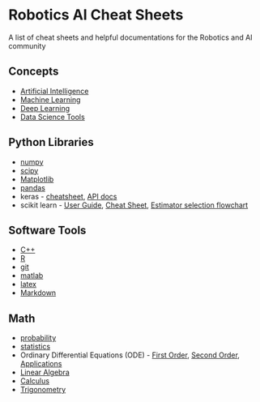 # Robotics AI Cheat Sheets 

A list of cheat sheets and helpful documentations for the Robotics and AI community

## Concepts
-   [Artificial Intelligence](https://github.com/afshinea/stanford-cs-221-artificial-intelligence/blob/master/en/super-cheatsheet-artificial-intelligence.pdf)
-   [Machine Learning](https://github.com/afshinea/stanford-cs-229-machine-learning/blob/master/en/super-cheatsheet-machine-learning.pdf)
-   [Deep Learning](https://github.com/afshinea/stanford-cs-230-deep-learning/blob/master/en/super-cheatsheet-deep-learning.pdf)
-   [Data Science Tools](https://github.com/shervinea/mit-15-003-data-science-tools/blob/master/en/super-study-guide-data-science-tools.pdf)

## Python Libraries
-   [numpy](https://numpy.org/doc/stable/numpy-ref.pdf)
-   [scipy](https://docs.scipy.org/doc/scipy/reference/)
-   [Matplotlib](https://matplotlib.org/cheatsheets/cheatsheets.pdf)
-   [pandas](https://github.com/pandas-dev/pandas/blob/master/doc/cheatsheet/Pandas_Cheat_Sheet.pdf)
-   keras - [cheatsheet](https://s3.amazonaws.com/assets.datacamp.com/blog_assets/Keras_Cheat_Sheet_Python.pdf), [API docs](https://keras.io/api/)
-   scikit learn - [User Guide](https://scikit-learn.org/stable/user_guide.html), [Cheat Sheet](https://s3.amazonaws.com/assets.datacamp.com/blog_assets/Scikit_Learn_Cheat_Sheet_Python.pdf), [Estimator selection flowchart](https://scikit-learn.org/stable/tutorial/machine_learning_map/index.html) 

## Software Tools
-   [C++](https://cppcheatsheet.readthedocs.io/_/downloads/en/latest/pdf/)
-   [R](https://www.rstudio.com/resources/cheatsheets/)
-   [git](https://education.github.com/git-cheat-sheet-education.pdf)
-   [matlab](https://n.ethz.ch/~marcokre/download/ML-CheatSheet.pdf)
-   [latex](https://wch.github.io/latexsheet/latexsheet.pdf)
-   [Markdown](https://markdown-guide.readthedocs.io/en/latest/basics.html)
## Math
-   [probability](https://github.com/shervinea/stanford-cme-106-probability-and-statistics/blob/master/cheatsheet-probability.pdf)
-   [statistics](https://github.com/shervinea/stanford-cme-106-probability-and-statistics/blob/master/cheatsheet-statistics.pdf)
-   Ordinary Differential Equations (ODE) - [First Order](https://github.com/shervinea/stanford-cme-102-ordinary-differential-equations/blob/master/cheatsheet-first-ode.pdf), [Second Order](https://github.com/shervinea/stanford-cme-102-ordinary-differential-equations/blob/master/cheatsheet-second-ode.pdf), [Applications](https://github.com/shervinea/stanford-cme-102-ordinary-differential-equations/blob/master/cheatsheet-applications.pdf)
-   [Linear Algebra](https://github.com/shervinea/stanford-cme-102-ordinary-differential-equations/blob/master/linear-algebra.pdf)
-   [Calculus](https://github.com/shervinea/stanford-cme-102-ordinary-differential-equations/blob/master/calculus.pdf)
-   [Trigonometry](https://github.com/shervinea/stanford-cme-102-ordinary-differential-equations/blob/master/trigonometry.pdf)
